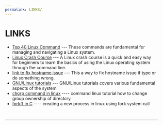 ```yaml
---
permalink: LINKS/
---
```


# LINKS


* [Top 40 Linux Command](https://www.hostinger.com/tutorials/linux-commands) --- These commands are fundamental for managing and navigating a Linux system.
* [Linux Crash Course](https://youtu.be/ROjZy1WbCIA?si=1bgrjTOqq9T24tCk) --- A Linux crash course is a quick and easy way for beginners to learn the basics of using the Linux operating system through the command line.
* [link to fix hostname issue](https://www.cyberciti.biz/faq/how-to-change-hostname-on-debian-10-linux/) --- This a way to fix hostname issue if typo or do something wrong.
* [GNU/Linux tutorials](https://www.debian.org/doc/manuals/debian-reference/ch01.en.html) --- GNU/Linux tutorials covers various fundamental aspects of the system
* [chgrp command in linux](https://www.geeksforgeeks.org/chgrp-command-in-linux-with-examples/) ---- command linux tutorial how to change group ownership of directory
* [fork() in C](https://www.geeksforgeeks.org/chgrp-command-in-linux-with-examples/) ---- creating a new process in linux using fork system call
<br>
<hr>
